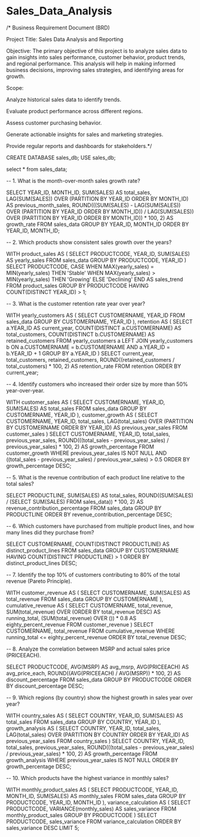 # Sales_Data_Analysis

/* Business Requirement Document (BRD)

Project Title: Sales Data Analysis and Reporting

Objective:
The primary objective of this project is to analyze sales data to gain insights into sales performance, customer behavior, product trends, and regional performance. This analysis will help in making informed business decisions, improving sales strategies, and identifying areas for growth.

Scope:

Analyze historical sales data to identify trends.

Evaluate product performance across different regions.

Assess customer purchasing behavior.

Generate actionable insights for sales and marketing strategies.

Provide regular reports and dashboards for stakeholders.*/



CREATE DATABASE sales_db;
USE sales_db;


select * from sales_data;


-- 1. What is the month-over-month sales growth rate?


SELECT 
    YEAR_ID, 
    MONTH_ID, 
    SUM(SALES) AS total_sales,
    LAG(SUM(SALES)) OVER (PARTITION BY YEAR_ID ORDER BY MONTH_ID) AS previous_month_sales,
    ROUND(((SUM(SALES) - LAG(SUM(SALES)) OVER (PARTITION BY YEAR_ID ORDER BY MONTH_ID)) / LAG(SUM(SALES)) OVER (PARTITION BY YEAR_ID ORDER BY MONTH_ID)) * 100, 2) AS growth_rate
FROM sales_data
GROUP BY YEAR_ID, MONTH_ID
ORDER BY YEAR_ID, MONTH_ID;


-- 2. Which products show consistent sales growth over the years?

WITH product_sales AS (
    SELECT 
        PRODUCTCODE, 
        YEAR_ID, 
        SUM(SALES) AS yearly_sales
    FROM sales_data
    GROUP BY PRODUCTCODE, YEAR_ID
)
SELECT 
    PRODUCTCODE,
    CASE 
        WHEN MAX(yearly_sales) = MIN(yearly_sales) THEN 'Stable'
        WHEN MAX(yearly_sales) > MIN(yearly_sales) THEN 'Growing'
        ELSE 'Declining'
    END AS sales_trend
FROM product_sales
GROUP BY PRODUCTCODE
HAVING COUNT(DISTINCT YEAR_ID) > 1;


-- 3. What is the customer retention rate year over year?

WITH yearly_customers AS (
    SELECT 
        CUSTOMERNAME, 
        YEAR_ID
    FROM sales_data
    GROUP BY CUSTOMERNAME, YEAR_ID
),
retention AS (
    SELECT 
        a.YEAR_ID AS current_year, 
        COUNT(DISTINCT a.CUSTOMERNAME) AS total_customers,
        COUNT(DISTINCT b.CUSTOMERNAME) AS retained_customers
    FROM yearly_customers a
    LEFT JOIN yearly_customers b ON a.CUSTOMERNAME = b.CUSTOMERNAME AND a.YEAR_ID = b.YEAR_ID + 1
    GROUP BY a.YEAR_ID
)
SELECT 
    current_year, 
    total_customers, 
    retained_customers,
    ROUND((retained_customers / total_customers) * 100, 2) AS retention_rate
FROM retention
ORDER BY current_year;


-- 4. Identify customers who increased their order size by more than 50% year-over-year.

WITH customer_sales AS (
    SELECT 
        CUSTOMERNAME, 
        YEAR_ID, 
        SUM(SALES) AS total_sales
    FROM sales_data
    GROUP BY CUSTOMERNAME, YEAR_ID
),
customer_growth AS (
    SELECT 
        CUSTOMERNAME,
        YEAR_ID,
        total_sales,
        LAG(total_sales) OVER (PARTITION BY CUSTOMERNAME ORDER BY YEAR_ID) AS previous_year_sales
    FROM customer_sales
)
SELECT 
    CUSTOMERNAME, 
    YEAR_ID,
    total_sales,
    previous_year_sales,
    ROUND(((total_sales - previous_year_sales) / previous_year_sales) * 100, 2) AS growth_percentage
FROM customer_growth
WHERE previous_year_sales IS NOT NULL AND ((total_sales - previous_year_sales) / previous_year_sales) > 0.5
ORDER BY growth_percentage DESC;


-- 5. What is the revenue contribution of each product line relative to the total sales?

SELECT 
    PRODUCTLINE, 
    SUM(SALES) AS total_sales,
    ROUND((SUM(SALES) / (SELECT SUM(SALES) FROM sales_data)) * 100, 2) AS revenue_contribution_percentage
FROM sales_data
GROUP BY PRODUCTLINE
ORDER BY revenue_contribution_percentage DESC;


-- 6. Which customers have purchased from multiple product lines, and how many lines did they purchase from?

SELECT 
    CUSTOMERNAME,
    COUNT(DISTINCT PRODUCTLINE) AS distinct_product_lines
FROM sales_data
GROUP BY CUSTOMERNAME
HAVING COUNT(DISTINCT PRODUCTLINE) > 1
ORDER BY distinct_product_lines DESC;


-- 7. Identify the top 10% of customers contributing to 80% of the total revenue (Pareto Principle).

WITH customer_revenue AS (
    SELECT 
        CUSTOMERNAME, 
        SUM(SALES) AS total_revenue
    FROM sales_data
    GROUP BY CUSTOMERNAME
),
cumulative_revenue AS (
    SELECT 
        CUSTOMERNAME,
        total_revenue,
        SUM(total_revenue) OVER (ORDER BY total_revenue DESC) AS running_total,
        (SUM(total_revenue) OVER ()) * 0.8 AS eighty_percent_revenue
    FROM customer_revenue
)
SELECT 
    CUSTOMERNAME, 
    total_revenue
FROM cumulative_revenue
WHERE running_total <= eighty_percent_revenue
ORDER BY total_revenue DESC;


-- 8. Analyze the correlation between MSRP and actual sales price (PRICEEACH).

SELECT 
    PRODUCTCODE,
    AVG(MSRP) AS avg_msrp,
    AVG(PRICEEACH) AS avg_price_each,
    ROUND((AVG(PRICEEACH) / AVG(MSRP)) * 100, 2) AS discount_percentage
FROM sales_data
GROUP BY PRODUCTCODE
ORDER BY discount_percentage DESC;


-- 9. Which regions (by country) show the highest growth in sales year over year?

WITH country_sales AS (
    SELECT 
        COUNTRY, 
        YEAR_ID, 
        SUM(SALES) AS total_sales
    FROM sales_data
    GROUP BY COUNTRY, YEAR_ID
),
growth_analysis AS (
    SELECT 
        COUNTRY, 
        YEAR_ID,
        total_sales,
        LAG(total_sales) OVER (PARTITION BY COUNTRY ORDER BY YEAR_ID) AS previous_year_sales
    FROM country_sales
)
SELECT 
    COUNTRY, 
    YEAR_ID,
    total_sales,
    previous_year_sales,
    ROUND(((total_sales - previous_year_sales) / previous_year_sales) * 100, 2) AS growth_percentage
FROM growth_analysis
WHERE previous_year_sales IS NOT NULL
ORDER BY growth_percentage DESC;


-- 10. Which products have the highest variance in monthly sales?

WITH monthly_product_sales AS (
    SELECT 
        PRODUCTCODE, 
        YEAR_ID, 
        MONTH_ID, 
        SUM(SALES) AS monthly_sales
    FROM sales_data
    GROUP BY PRODUCTCODE, YEAR_ID, MONTH_ID
),
variance_calculation AS (
    SELECT 
        PRODUCTCODE, 
        VARIANCE(monthly_sales) AS sales_variance
    FROM monthly_product_sales
    GROUP BY PRODUCTCODE
)
SELECT 
    PRODUCTCODE, 
    sales_variance
FROM variance_calculation
ORDER BY sales_variance DESC
LIMIT 5;
